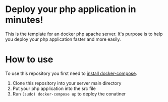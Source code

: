 # Deploy your php application in minutes!
This is the template for an docker php apache server. It's purpose is to help you deploy your php application faster and more easily.

# How to use
To use this repository you first need to [install docker-compose](https://docs.docker.com/compose/install/).

1. Clone this repository into your server main directory
2. Put your php application into the src file
3. Run ```(sudo) docker-compose up``` to deploy the conatiner 
